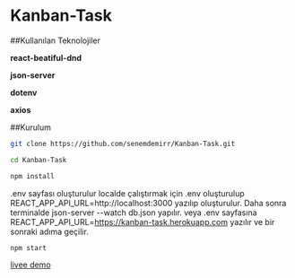 # Kanban-Task

##Kullanılan Teknolojiler

**react-beatiful-dnd**

**json-server**

**dotenv**

**axios**


##Kurulum

```bash
git clone https://github.com/senemdemirr/Kanban-Task.git
```
```bash
cd Kanban-Task
```
```bash
npm install
```
.env sayfası oluşturulur 
localde çalıştırmak için .env oluşturulup REACT_APP_API_URL=http://localhost:3000 yazılıp oluşturulur. Daha sonra terminalde json-server --watch db.json yapılır.
veya .env sayfasına REACT_APP_API_URL=https://kanban-task.herokuapp.com yazılır ve bir sonraki adıma geçilir.

```bash
npm start
```


[livee demo](https://extraordinary-cactus-4e5235.netlify.app/)

